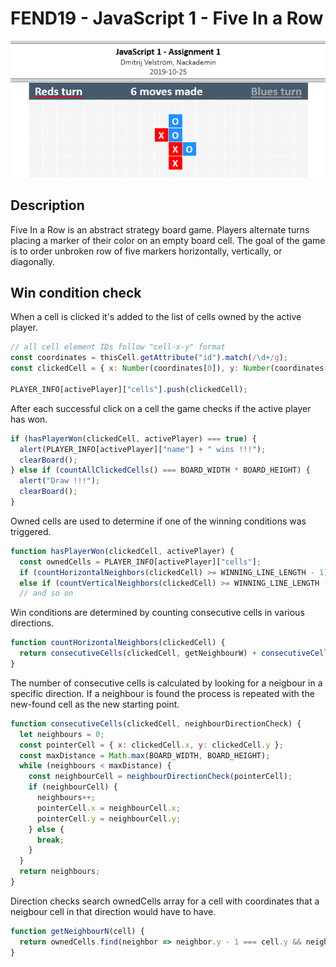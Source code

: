 # FEND19 - JavaScript 1 - Five In a Row

![preview](/readme/fiveinarow.png)

## Description

Five In a Row is an abstract strategy board game. Players alternate turns placing a marker of their color on an empty board cell. The goal of the game is to order unbroken row of five markers horizontally, vertically, or diagonally.

## Win condition check

When a cell is clicked it's added to the list of cells owned by the active player.

```js
// all cell element IDs follow "cell-x-y" format
const coordinates = thisCell.getAttribute("id").match(/\d+/g);
const clickedCell = { x: Number(coordinates[0]), y: Number(coordinates[1]) };

PLAYER_INFO[activePlayer]["cells"].push(clickedCell);
```

After each successful click on a cell the game checks if the active player has won.

```js
if (hasPlayerWon(clickedCell, activePlayer) === true) {
  alert(PLAYER_INFO[activePlayer]["name"] + " wins !!!");
  clearBoard();
} else if (countAllClickedCells() === BOARD_WIDTH * BOARD_HEIGHT) {
  alert("Draw !!!");
  clearBoard();
}
```

Owned cells are used to determine if one of the winning conditions was triggered.

```js
function hasPlayerWon(clickedCell, activePlayer) {
  const ownedCells = PLAYER_INFO[activePlayer]["cells"];
  if (countHorizontalNeighbors(clickedCell) >= WINNING_LINE_LENGTH - 1) return true;
  else if (countVerticalNeighbors(clickedCell) >= WINNING_LINE_LENGTH - 1) return true;
  // and so on
```

Win conditions are determined by counting consecutive cells in various directions.

```js
function countHorizontalNeighbors(clickedCell) {
  return consecutiveCells(clickedCell, getNeighbourW) + consecutiveCells(clickedCell, getNeighbourE);
}
```

The number of consecutive cells is calculated by looking for a neigbour in a specific direction. If a neighbour is found the process is repeated with the new-found cell as the new starting point.

```js
function consecutiveCells(clickedCell, neighbourDirectionCheck) {
  let neighbours = 0;
  const pointerCell = { x: clickedCell.x, y: clickedCell.y };
  const maxDistance = Math.max(BOARD_WIDTH, BOARD_HEIGHT);
  while (neighbours < maxDistance) {
    const neighbourCell = neighbourDirectionCheck(pointerCell);
    if (neighbourCell) {
      neighbours++;
      pointerCell.x = neighbourCell.x;
      pointerCell.y = neighbourCell.y;
    } else {
      break;
    }
  }
  return neighbours;
}
```

Direction checks search ownedCells array for a cell with coordinates that a neigbour cell in that direction would have to have.

```js
function getNeighbourN(cell) {
  return ownedCells.find(neighbor => neighbor.y - 1 === cell.y && neighbor.x === cell.x);
}
```
